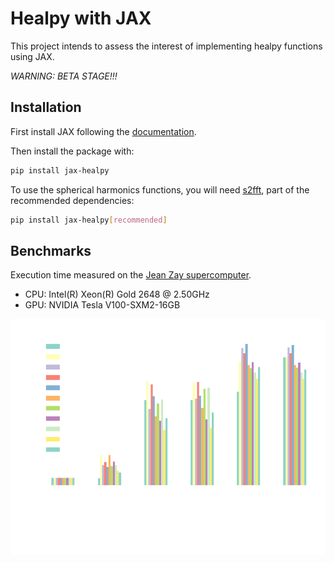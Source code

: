 # Healpy with JAX

This project intends to assess the interest of implementing healpy functions using JAX.

_WARNING: BETA STAGE!!!_

## Installation

First install JAX following the [documentation](https://jax.readthedocs.io/en/latest/installation.html).

Then install the package with:

```bash
pip install jax-healpy
```

To use the spherical harmonics functions,
you will need [s2fft](https://astro-informatics.github.io/s2fft/),
part of the recommended dependencies:

```bash
pip install jax-healpy[recommended]
```

## Benchmarks

Execution time measured on the [Jean Zay supercomputer](http://www.idris.fr/jean-zay/cpu/jean-zay-cpu-hw.html).

- CPU: Intel(R) Xeon(R) Gold 2648 @ 2.50GHz
- GPU: NVIDIA Tesla V100-SXM2-16GB

<div align="center">
<img src="https://raw.githubusercontent.com/CMBSciPol/jax-healpy/main/docs/benchmarks/chart-darkbackground-n10000000.png" alt="Benchmark"></img>
</div>
